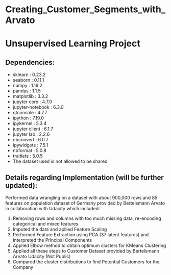 # Creating_Customer_Segments_with_Arvato
# Unsupervised Learning Project
## Dependencies:
- sklearn : 0.23.2
- seaborn : 0.11.1
- numpy : 1.19.2
- pandas : 1.1.5
- matplotlib : 3.3.2
- jupyter core : 4.7.0
- jupyter-notebook : 6.3.0
- qtconsole : 4.7.7
- ipython : 7.19.0
- ipykernel : 5.3.4
- jupyter client : 6.1.7
- jupyter lab : 2.2.6
- nbconvert : 6.0.7
- ipywidgets : 7.5.1
- nbformat : 5.0.8
- traitlets : 5.0.5
- The dataset used is not allowed to be shared
## Details regarding Implementation (will be further updated):
Performed data wrangling on a dataset with about 900,000 rows and 85 features on population dataset of Germany provided by Bertelsmann Arvato in collaboration with Udacity which included:
  1) Removing rows and columns with too much missing data, re-encoding categorical and mixed features.<br>
  2) Imputed the data and apllied Feature Scaling<br>
  3) Performed Feature Extraction using PCA (37 latent features) and interpreted the Principal Components<br>
  4) Applied Elbow method to obtain optimum clusters for KMeans Clustering<br>
  5) Applied all these steps to Customer Dataset provided by Bertelsmann Arvato Udacity (Not Public)<br>
  6) Compared the cluster distributions to find Potential Customers for the Company<br>
